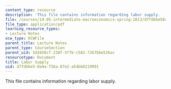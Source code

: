 ```yaml
---
content_type: resource
description: 'This file contains information regarding labor supply.  '
file: /courses/14-05-intermediate-macroeconomics-spring-2013/d7fdbbe50a4af56a87e2a54bb6219991_MIT14_05S13_LecNot_labsupp.pdf
file_type: application/pdf
learning_resource_types:
- Lecture Notes
ocw_type: OCWFile
parent_title: Lecture Notes
parent_type: CourseSection
parent_uid: 5d2650cf-238f-5f7b-c582-7267bbe526ac
resourcetype: Document
title: Labor Supply
uid: d7fdbbe5-0a4a-f56a-87e2-a54bb6219991
---
```

This file contains information regarding labor supply.  

